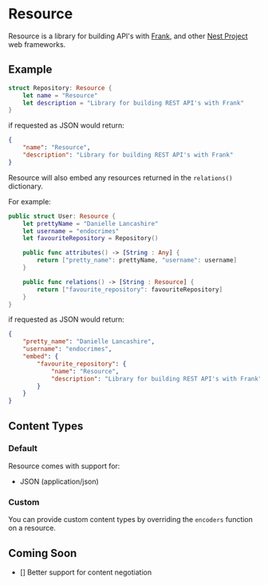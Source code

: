 # Resource
Resource is a library for building API's with [Frank](https://github.com/NestProject/Frank), and other [Nest Project](https://github.com/NestProject) web frameworks.

## Example

```swift
struct Repository: Resource {
    let name = "Resource"
    let description = "Library for building REST API's with Frank"
}
```

if requested as JSON would return:

```json
{
    "name": "Resource",
    "description": "Library for building REST API's with Frank"
}
```

Resource will also embed any resources returned in the `relations()` dictionary.

For example:
```swift
public struct User: Resource {
	let prettyName = "Danielle Lancashire"
	let username = "endocrimes"
	let favouriteRepository = Repository()

	public func attributes() -> [String : Any] {
		return ["pretty_name": prettyName, "username": username]
	}

	public func relations() -> [String : Resource] {
		return ["favourite_repository": favouriteRepository]
	}
}
```

if requested as JSON would return:

```json
{
	"pretty_name": "Danielle Lancashire",
	"username": "endocrimes",
	"embed": {
		"favourite_repository": {
			"name": "Resource",
			"description": "Library for building REST API's with Frank"
		}
	}
}
```

## Content Types

### Default

Resource comes with support for:
- JSON (application/json)

### Custom

You can provide custom content types by overriding the `encoders` function on a resource.

## Coming Soon
- [] Better support for content negotiation

